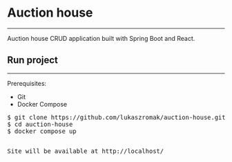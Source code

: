 <h1>Auction house</h1>
<hr/>
<p>Auction house CRUD application built with Spring Boot and React.</p>

<h2>Run project</h2>
<hr/>
<p>Prerequisites:</p>
<ul>
    <li>Git</li>
    <li>Docker Compose</li>
</ul>
<pre>
$ git clone https://github.com/lukaszromak/auction-house.git
$ cd auction-house
$ docker compose up

Site will be available at <a>http://localhost/</a>
</pre>


